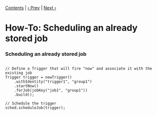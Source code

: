 
<div class="secNavPanel"><a href=".">Contents</a> | <a href="StoreJob.html">&lsaquo;&nbsp;Prev</a> | <a href="UpdateJob.html">Next&nbsp;&rsaquo;</a></div>





# How-To: Scheduling an already stored job

### Scheduling an already stored job

<pre class="prettyprint highlight"><code class="language-java" data-lang="java">
// Define a Trigger that will fire "now" and associate it with the existing job
Trigger trigger = newTrigger()
    .withIdentity("trigger1", "group1")
    .startNow()
    .forJob(jobKey("job1", "group1"))
    .build();

// Schedule the trigger
sched.scheduleJob(trigger);
</code></pre>
